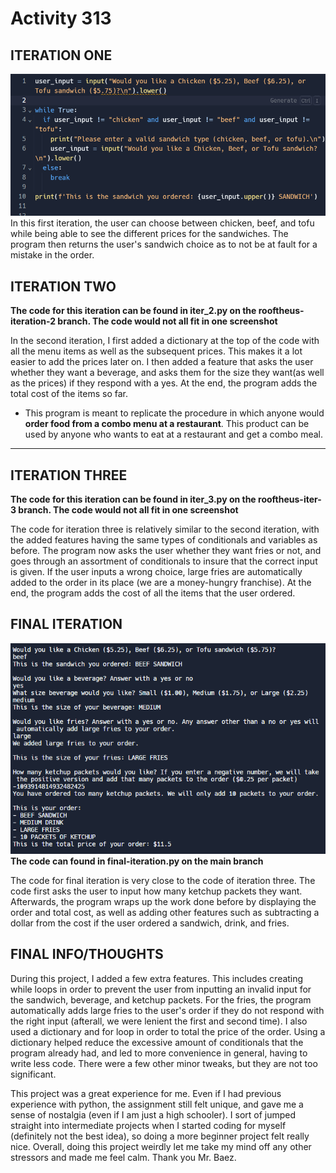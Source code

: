 # Activity 313

## ITERATION ONE
![Code of iteration one][iter one]
In this first iteration, the user can choose between chicken, beef, and tofu while being able to see the different prices for the sandwiches. The program then returns the user's sandwich choice as to not be at fault for a mistake in the order.

## ITERATION TWO 
**The code for this iteration can be found in iter_2.py on the rooftheus-iteration-2 branch. The code would not all fit in one screenshot**

In the second iteration, I first added a dictionary at the top of the code with all the menu items as well as the subsequent prices. This makes it a lot easier to add the prices later on. I then added a feature that asks the user whether they want a beverage, and asks them for the size they want(as well as the prices) if they respond with a yes. At the end, the program adds the total cost of the items so far.


* This program is meant to replicate the procedure in which anyone would **order food from a combo menu at a restaurant**. This product can be used by anyone who wants to eat at a restaurant and get a combo meal.
---

## ITERATION THREE
**The code for this iteration can be found in iter_3.py on the rooftheus-iter-3 branch. The code would not all fit in one screenshot**

The code for iteration three is relatively similar to the second iteration, with the added features having the same types of conditionals and variables as before. The program now asks the user whether they want fries or not, and goes through an assortment of conditionals to insure that the correct input is given. If the user inputs a wrong choice, large fries are automatically added to the order in its place (we are a money-hungry franchise). At the end, the program adds the cost of all the items that the user ordered.

## FINAL ITERATION
![Final Iteration Output][fin iter]
**The code can found in final-iteration.py on the main branch**

The code for final iteration is very close to the code of iteration three. The code first asks the user to input how many ketchup packets they want. Afterwards, the program wraps up the work done before by displaying the order and total cost, as well as adding other features such as subtracting a dollar from the cost if the user ordered a sandwich, drink, and fries. 

## FINAL INFO/THOUGHTS

During this project, I added a few extra features. This includes creating while loops in order to prevent the user from inputting an invalid input for the sandwich, beverage, and ketchup packets. For the fries, the program automatically adds large fries to the user's order if they do not respond with the right input (afterall, we were lenient the first and second time). I also used a dictionary and for loop in order to total the price of the order. Using a dictionary helped reduce the excessive amount of conditionals that the program already had, and led to more convenience in general, having to write less code. There were a few other minor tweaks, but they are not too significant. 

This project was a great experience for me. Even if I had previous experience with python, the assignment still felt unique, and gave me a sense of nostalgia (even if I am just a high schooler). I sort of jumped straight into intermediate projects when I started coding for myself (definitely not the best idea), so doing a more beginner project felt really nice. Overall, doing this project weirdly let me take my mind off any other stressors and made me feel calm. Thank you Mr. Baez. 

[iter one]: https://github.com/rooftheus/Activity313/blob/main/images/Screenshot%202024-02-01%20125835.png "Iteration 1"
[fin iter]: https://github.com/rooftheus/Activity313/blob/main/images/Screenshot%202024-02-05%20184255.png "Final Iteration"


